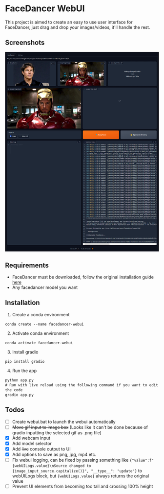 # FaceDancer WebUI
This project is aimed to create an easy to use user interface for FaceDancer, just drag and drop your images/videos, it'll handle the rest.

## Screenshots
![Screenshot of the app](screenshot.jpg)

## Requirements
- FaceDancer must be downloaded, follow the original installation guide [here](https://github.com/felixrosberg/FaceDancer/tree/main#installation)
- Any facedancer model you want


## Installation
1. Create a conda environment
```shell
conda create --name facedancer-webui
```
2. Activate conda environment
```shell
conda activate facedancer-webui
```
3. Install gradio
```shell
pip install gradio
```
4. Run the app
```shell
python app.py
# Run with live reload using the following command if you want to edit the code
gradio app.py
```

## Todos
- [ ] Create webui.bat to launch the webui automatically
- [ ] ~~Move gif input to image box~~ (Looks like it can't be done because of gradio inputting the selected gif as .png file)
- [x] Add webcam input
- [x] Add model selector
- [x] Add ~~live~~ console output to UI
- [x] Add options to save as png, jpg, mp4 etc.
- [ ] Fix webui logging, can be fixed by passing something like `{"value":f"{webUILogs.value}\nSource changed to {image_input_source.capitalize()}", "__type__": "update"}` to webUILogs block, but `{webUILogs.value}` always returns the original value
- [ ] Prevent UI elements from becoming too tall and crossing 100% height